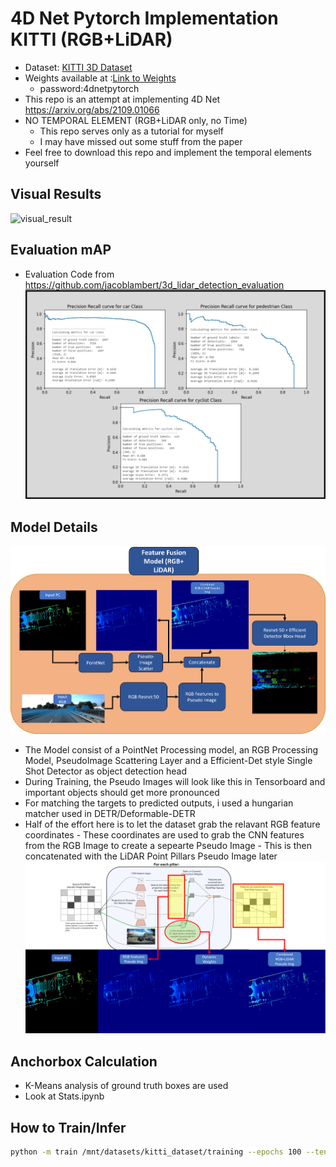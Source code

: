 # 4D Net Pytorch Implementation KITTI (RGB+LiDAR)

- Dataset: [KITTI 3D Dataset](https://www.kaggle.com/datasets/garymk/kitti-3d-object-detection-dataset/data)
- Weights available at :[Link to Weights](https://nextcloud.chan-cloud.com/s/Jk3pDi2gn7z6SNs)
  - password:4dnetpytorch
- This repo is an attempt at implementing 4D Net https://arxiv.org/abs/2109.01066
- NO TEMPORAL ELEMENT (RGB+LiDAR only, no Time)
  - This repo serves only as a tutorial for myself
  - I may have missed out some stuff from the paper
- Feel free to download this repo and implement the temporal elements yourself

## Visual Results

![visual_result](./images/4dnet_visual.png)

## Evaluation mAP

- Evaluation Code from https://github.com/jacoblambert/3d_lidar_detection_evaluation
  ![results](./images/4dnet_results.png)

## Model Details

![4dnet](./images/4dnet2.png)

- The Model consist of a PointNet Processing model, an RGB Processing Model, PseudoImage Scattering Layer and a Efficient-Det style Single Shot Detector as object detection head
- During Training, the Pseudo Images will look like this in Tensorboard and important objects should get more pronounced
- For matching the targets to predicted outputs, i used a hungarian matcher used in DETR/Deformable-DETR
- Half of the effort here is to let the dataset grab the relavant RGB feature coordinates - These coordinates are used to grab the CNN features from the RGB Image to create a sepearte Pseudo Image - This is then concatenated with the LiDAR Point Pillars Pseudo Image later
  ![PseudoImages](./images/pseudoimg.png)

## Anchorbox Calculation

- K-Means analysis of ground truth boxes are used
- Look at Stats.ipynb

## How to Train/Infer

```bash
python -m train /mnt/datasets/kitti_dataset/training --epochs 100 --tensorboard_logs ./tensorboard_logs/training
```
